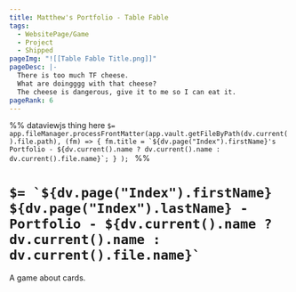 ```yaml
---
title: Matthew's Portfolio - Table Fable
tags:
  - WebsitePage/Game
  - Project
  - Shipped
pageImg: "![[Table Fable Title.png]]"
pageDesc: |-
  There is too much TF cheese. 
  What are doingggg with that cheese?
  The cheese is dangerous, give it to me so I can eat it.
pageRank: 6
---
```

%%
dataviewjs thing here
``$= app.fileManager.processFrontMatter(app.vault.getFileByPath(dv.current().file.path), (fm) => { fm.title = `${dv.page("Index").firstName}'s Portfolio - ${dv.current().name ? dv.current().name : dv.current().file.name}`; } ); ``
%%
# ``$= `${dv.page("Index").firstName} ${dv.page("Index").lastName} - Portfolio - ${dv.current().name ? dv.current().name : dv.current().file.name}` ``
A game about cards.